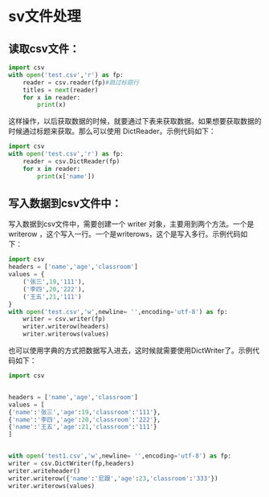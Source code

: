 # sv文件处理
## 读取csv文件：

```python
import csv
with open('test.csv','r') as fp:
    reader = csv.reader(fp)#跳过标题行
    titles = next(reader)
    for x in reader:
        print(x)
```

这样操作，以后获取数据的时候，就要通过下表来获取数据。如果想要获取数据的时候通过标题来获取。那么可以使用 DictReader。示例代码如下：

```python
import csv
with open('test.csv','r') as fp:
    reader = csv.DictReader(fp)
    for x in reader:
        print(x['name'])
```

## 写入数据到csv文件中：
写入数据到csv文件中，需要创建一个 writer 对象，主要用到两个方法。一个是 writerow ，这个写入一行。一个是writerows，这个是写入多行。示例代码如下：

```python
import csv
headers = ['name','age','classroom']
values = {
    ('张三',19,'111'),
    ('李四',20,'222'),
    ('王五',21,'111')
}
with open('test.csv','w',newline= '',encoding='utf-8') as fp:
    writer = csv.writer(fp)
    writer.writerow(headers)
    writer.writerows(values)
```

也可以使用字典的方式把数据写入进去，这时候就需要使用DictWriter了。示例代码如下：

```python
import csv


headers = ['name','age','classroom']
values = [
{'name':'张三','age':19,'classroom':'111'},
{'name':'李四','age':20,'classroom':'222'},
{'name':'王五','age':21,'classroom':'111'}
]


with open('test1.csv','w',newline= '',encoding='utf-8') as fp:
writer = csv.DictWriter(fp,headers)
writer.writeheader()
writer.writerow({'name':'尼跟','age':23,'classroom':'333'})
writer.writerows(values)
```


